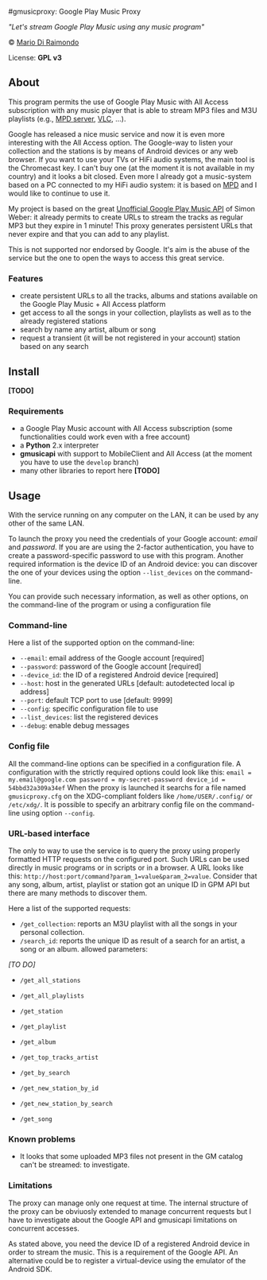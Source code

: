 #gmusicproxy: Google Play Music Proxy

*"Let's stream Google Play Music using any music program"*

© [Mario Di Raimondo](mario.diraimondo@gmail.com)

License: **GPL v3**


## About
This program permits the use of Google Play Music with All Access subscription with any music player that is able to stream MP3 files and M3U playlists (e.g., [MPD server][1], [VLC][2], ...). 

Google has released a nice music service and now it is even more interesting with the All Access option. The Google-way to listen your collection and the stations is by means of Android devices or any web browser. If you want to use your TVs or HiFi audio systems, the main tool is the Chromecast key. I can't buy one (at the moment it is not available in my country) and it looks a bit closed. Even more I already got a music-system based on a PC connected to my HiFi audio system: it is based on [MPD][1] and I would like to continue to use it.

My project is based on the great [Unofficial Google Play Music API][3] of Simon Weber: it already permits to create URLs to stream the tracks as regular MP3 but they expire in 1 minute! This proxy generates persistent URLs that never expire and that you can add to any playlist.

This is not supported nor endorsed by Google. It's aim is the abuse of the service but the one to open the ways to access this great service.

### Features
- create persistent URLs to all the tracks, albums and stations available on the Google Play Music + All Access platform
- get access to all the songs in your collection, playlists as well as to the already registered stations
- search by name any artist, album or song
- request a transient (it will be not registered in your account) station based on any search

## Install
**[TODO]**
### Requirements
- a Google Play Music account with All Access subscription (some functionalities could work even with a free account)
- a **Python** 2.x interpreter
- **gmusicapi** with support to MobileClient and All Access (at the moment you have to use the `develop` branch)
- many other libraries to report here **[TODO]**

## Usage 
With the service running on any computer on the LAN, it can be used by any other of the same LAN. 

To launch the proxy you need the credentials of your Google account: *email* and *password*. If you are are using the 2-factor authentication, you have to create a password-specific password to use with this program. Another required information is the device ID of an Android device: you can discover the one of your devices using the option `--list_devices` on the command-line.

You can provide such necessary information, as well as other options, on the command-line of the program or using a configuration file

### Command-line
Here a list of the supported option on the command-line:
- `--email`: email address of the Google account [required]
- `--password`: password of the Google account [required]
- `--device_id`: the ID of a registered Android device [required]
- `--host`: host in the generated URLs [default: autodetected local ip address]
- `--port`: default TCP port to use [default: 9999]
- `--config`: specific configuration file to use
- `--list_devices`: list the registered devices
- `--debug`: enable debug messages

### Config file
All the command-line options can be specified in a configuration file. A configuration with the strictly required options could look like this:
`email = my.email@google.com
password = my-secret-password
device_id = 54bbd32a309a34ef`
When the proxy is launched it searchs for a file named `gmusicproxy.cfg` on the XDG-compliant folders like `/home/USER/.config/` or `/etc/xdg/`. It is possible to specify an arbitrary config file on the command-line using option `--config`.

### URL-based interface
The only to way to use the service is to query the proxy using properly formatted HTTP requests on the configured port. Such URLs can be used directly in music programs or in scripts or in a browser. A URL looks like this: `http://host:port/command?param_1=value&param_2=value`. Consider that any song, album, artist, playlist or station got an unique ID in GPM API but there are many methods to discover them.

Here a list of the supported requests:
- `/get_collection`: reports an M3U playlist with all the songs in your personal collection.
- `/search_id`: reports the unique ID as result of a search for an artist, a song or an album.
  allowed parameters:

*[TO DO]*

- `/get_all_stations`
- `/get_all_playlists`
- `/get_station`
- `/get_playlist`
- `/get_album`
- `/get_top_tracks_artist`

- `/get_by_search`
- `/get_new_station_by_id`
- `/get_new_station_by_search`
- `/get_song`


### Known problems
- It looks that some uploaded MP3 files not present in the GM catalog can't be streamed: to investigate.

### Limitations
The proxy can manage only one request at time. The internal structure of the proxy can be obviuosly extended to manage concurrent requests but I have to investigate about the Google API and gmusicapi limitations on concurrent accesses.

As stated above, you need the device ID of a registered Android device in order to stream the music. This is a requirement of the Google API. An alternative could be to register a virtual-device using the emulator of the Android SDK.

[1]: http://www.musicpd.org/
[2]: http://www.videolan.org/vlc/
[3]: https://github.com/simon-weber/Unofficial-Google-Music-API



